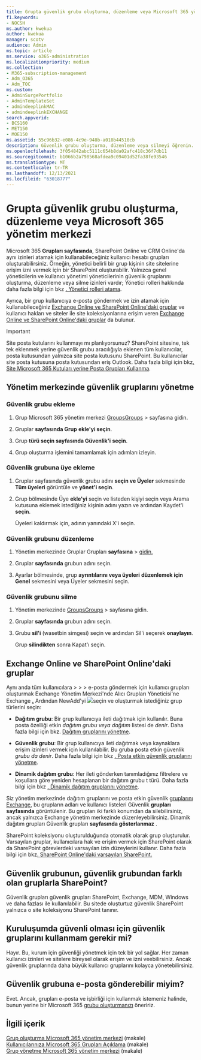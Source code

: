 ```yaml
---
title: Grupta güvenlik grubu oluşturma, düzenleme veya Microsoft 365 yönetim merkezi
f1.keywords:
- NOCSH
ms.author: kwekua
author: kwekua
manager: scotv
audience: Admin
ms.topic: article
ms.service: o365-administration
ms.localizationpriority: medium
ms.collection:
- M365-subscription-management
- Adm_O365
- Adm_TOC
ms.custom:
- AdminSurgePortfolio
- AdminTemplateSet
- admindeeplinkMAC
- admindeeplinkEXCHANGE
search.appverid:
- BCS160
- MET150
- MOE150
ms.assetid: 55c96b32-e086-4c9e-948b-a018b44510cb
description: Güvenlik grubu oluşturma, düzenleme veya silmeyi öğrenin.
ms.openlocfilehash: 3f054842abc5111c654b8da02afc418c36f7db11
ms.sourcegitcommit: b1066b2a798568afdea9c09401d52fa38fe93546
ms.translationtype: MT
ms.contentlocale: tr-TR
ms.lasthandoff: 12/13/2021
ms.locfileid: "63018777"
---
```

# <a name="create-edit-or-delete-a-security-group-in-the-microsoft-365-admin-center"></a>Grupta güvenlik grubu oluşturma, düzenleme veya Microsoft 365 yönetim merkezi

Microsoft 365 **Grupları sayfasında**, SharePoint Online ve CRM Online'da aynı izinleri atamak için kullanabileceğiniz kullanıcı hesabı grupları oluşturabilirsiniz. Örneğin, yönetici belirli bir grup kişinin site sitelerine erişim izni vermek için bir SharePoint oluşturabilir. Yalnızca genel yöneticilerin ve kullanıcı yönetimi yöneticilerinin güvenlik gruplarını oluşturma, düzenleme veya silme izinleri vardır; Yönetici rolleri hakkında daha fazla bilgi için bkz [. Yönetici rolleri atama](../add-users/assign-admin-roles.md). 
  
Ayrıca, bir grup kullanıcıya e-posta göndermek ve izin atamak için kullanabileceğiniz [Exchange Online ve SharePoint Online'daki gruplar](#groups-in-exchange-online-and-sharepoint-online) ve kullanıcı hakları ve siteler ile site koleksiyonlarına erişim veren [Exchange Online ve SharePoint Online'daki gruplar](#groups-in-exchange-online-and-sharepoint-online) da bulunur. 
  
> [!IMPORTANT]
>  Site posta kutularını kullanmayı mı planlıyorsunuz? SharePoint sitesine, tek tek eklenmek yerine güvenlik grubu aracılığıyla eklenen tüm kullanıcılar, posta kutusundan yalnızca site posta kutusunu SharePoint. Bu kullanıcılar site posta kutusuna posta kutusundan eriş Outlook. Daha fazla bilgi için bkz[. Site Microsoft 365 Kutuları yerine Posta Grupları Kullanma](https://support.microsoft.com/office/737d6b1f-67cc-41fe-8db8-f2d09dd1673b). 
  
## <a name="manage-security-groups-in-the-admin-center"></a>Yönetim merkezinde güvenlik gruplarını yönetme

### <a name="add-a-security-group"></a>Güvenlik grubu ekleme

1. Grup Microsoft 365 yönetim merkezi <a href="https://go.microsoft.com/fwlink/p/?linkid=2052855" target="_blank">GroupsGroups</a>  >  sayfasına gidin.
  
2. Gruplar **sayfasında Grup** **ekle'yi seçin**.
    
3. Grup **türü seçin sayfasında Güvenlik'i** **seçin**. 
    
4. Grup oluşturma işlemini tamamlamak için adımları izleyin. 
 
### <a name="add-members-to-a-security-group"></a>Güvenlik grubuna üye ekleme
    
1. Gruplar sayfasında güvenlik grubu adını **seçin ve Üyeler** sekmesinde **Tüm üyeleri** görüntüle ve **yönet'i seçin**. 
    
2. Grup bölmesinde Üye **ekle'yi** seçin ve listeden kişiyi seçin veya Arama kutusuna eklemek istediğiniz kişinin adını yazın ve ardından Kaydet'i **seçin**.
    
    Üyeleri kaldırmak için, adının yanındaki X'i seçin. 
  
### <a name="edit-a-security-group"></a>Güvenlik grubunu düzenleme

1. Yönetim merkezinde Gruplar Grupları **sayfasına** \> <a href="https://go.microsoft.com/fwlink/p/?linkid=2052855" target="_blank">gidin.</a>
  
2. Gruplar **sayfasında** grubun adını seçin. 
    
3. Ayarlar bölmesinde, grup **ayrıntılarını veya üyeleri** **düzenlemek için Genel** sekmesini veya Üyeler sekmesini seçin.

### <a name="delete-a-security-group"></a>Güvenlik grubunu silme

1. Yönetim merkezinde <a href="https://go.microsoft.com/fwlink/p/?linkid=2052855" target="_blank">GroupsGroups</a>  >  sayfasına gidin.
    
2. Gruplar **sayfasında** grubun adını seçin. 
    
3. Grubu **sil'i** (wasetbin simgesi) seçin ve ardından Sil'i seçerek **onaylayın**.
    
    Grup **silindikten** sonra Kapat'ı seçin. 
    
## <a name="groups-in-exchange-online-and-sharepoint-online"></a>Exchange Online ve SharePoint Online'daki gruplar

Aynı anda tüm kullanıcılara  \>  \>  \> e-posta göndermek için kullanıcı grupları oluşturmak Exchange Yönetim Merkezi'nde Alıcı Grupları Yöneticisi'ne Exchange <a href="https://go.microsoft.com/fwlink/?linkid=2183233" target="_blank">**.**</a> Ardından NewAdd'yi ![](../../media/328ffb57-5f31-430a-b653-4a6b8e76d338.png)seçin ve oluşturmak istediğiniz grup türlerini seçin: 
  
- **Dağıtım grubu**: Bir grup kullanıcıya ileti dağıtmak için kullanılır. Buna posta özelliği etkin  *dağıtım grubu veya dağıtım* listesi de  *denir*. Daha fazla bilgi için bkz. [Dağıtım gruplarını yönetme](/exchange/recipients-in-exchange-online/manage-distribution-groups/manage-distribution-groups).
    
- **Güvenlik grubu**: Bir grup kullanıcıya ileti dağıtmak veya kaynaklara erişim izinleri vermek için kullanılabilir. Bu gruba posta etkin güvenlik *grubu da denir*. Daha fazla bilgi için bkz [. Posta etkin güvenlik gruplarını yönetme](/Exchange/recipients/mail-enabled-security-groups).
    
- **Dinamik dağıtım grubu**: Her ileti gönderken tanımladığınız filtrelere ve koşullara göre yeniden hesaplanan bir dağıtım grubu t türü. Daha fazla bilgi için bkz [. Dinamik dağıtım gruplarını yönetme](/Exchange/recipients/dynamic-distribution-groups/dynamic-distribution-groups).
    
Siz yönetim merkezinde dağıtım gruplarını ve posta etkin güvenlik <a href="https://go.microsoft.com/fwlink/p/?linkid=2059104" target="_blank">gruplarını Exchange</a>, bu grupların adları ve kullanıcı listeleri Güvenlik **grupları sayfasında** görüntülenir. Bu grupları iki farklı konumdan da silebilirsiniz, ancak yalnızca Exchange yönetim merkezinde düzenleyebilirsiniz. Dinamik dağıtım grupları Güvenlik grupları **sayfasında gösterlanmaz** . 
  
 SharePoint koleksiyonu oluşturulduğunda otomatik olarak grup oluşturulur. Varsayılan gruplar, kullanıcılara hak ve erişim vermek için SharePoint olarak da SharePoint görevlerdeki varsayılan izin düzeylerini kullanır. Daha fazla bilgi için bkz[. SharePoint Online'daki varsayılan SharePoint.](/sharepoint/default-sharepoint-groups)
  
## <a name="how-is-a-security-group-different-from-security-groups-i-create-in-sharepoint"></a>Güvenlik grubunun, güvenlik grubundan farklı olan gruplarla SharePoint?

Güvenlik grupları güvenlik grupları SharePoint, Exchange, MDM, Windows ve daha fazlası ile kullanılabilir. Bu sitede oluşturtuz güvenlik SharePoint yalnızca o site koleksiyonu SharePoint tanınır.
  
## <a name="do-i-have-to-use-security-groups-for-my-organization-to-be-secure"></a>Kuruluşumda güvenli olması için güvenlik gruplarını kullanmam gerekir mi?

Hayır. Bu, kurum için güvenliği yönetmek için tek bir yol sağlar. Her zaman kullanıcı izinleri ve sitelere bireysel olarak erişim ve izni veebilirsiniz. Ancak güvenlik gruplarında daha büyük kullanıcı gruplarını kolayca yönetebilirsiniz.
  
## <a name="can-i-send-email-to-a-security-group"></a>Güvenlik grubuna e-posta gönderebilir miyim?

Evet. Ancak, grupları e-posta ve işbirliği için kullanmak istemeniz halinde, bunun yerine bir Microsoft 365 [grubu oluşturmanızı](../create-groups/create-groups.md) öneririz. 

## <a name="related-content"></a>İlgili içerik

[Grup oluşturma Microsoft 365 yönetim merkezi](../create-groups/create-groups.md) (makale)\
[Kullanıcılarınıza Microsoft 365 Grupları Açıklama](../create-groups/explain-groups-knowledge-worker.md) (makale)\
[Grup yönetme Microsoft 365 yönetim merkezi](../create-groups/manage-groups.md) (makale)